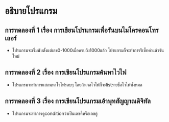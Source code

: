 # อธิบายโปรแกรม
## การทดลองที่ 1 เรื่อง การเขียนโปรแกรมเพื่อรันบนไมโครคอนโทรเลอร์
- โปรแกรมจะเริ่มนับตั้งแต่เลข0-1000เมื่อครบถึง1000แล้ว โปรแกรมก็จะทำการรีเซ็ทค่าแล้วรันใหม่
## การทดลองที่ 2 เรื่อง การเขียนโปรแกรมค้นหาไวไฟ
- โปรแกรมจะทำการแสกนหาไวไฟรอบๆ โดยถ้าเจอไวไฟก็จะlistรายชื่อไวไฟทั้งหมด
## การทดลองที่ 3 เรื่อง การเขียนโปรแกรมเอ้าพุทสัญญาณดิจิทัล
- โปรแกรมจะทำการดูconditionว่าเป็นเลขคี่หรือเลขคู่ 

